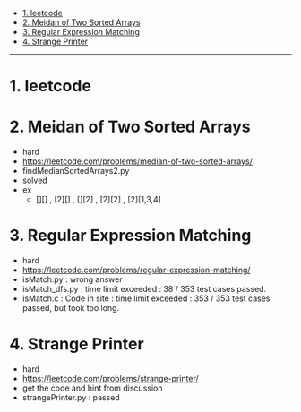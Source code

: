 - [1. leetcode](#1-leetcode)
- [2. Meidan of Two Sorted Arrays](#2-meidan-of-two-sorted-arrays)
- [3. Regular Expression Matching](#3-regular-expression-matching)
- [4. Strange Printer](#4-strange-printer)

--------------------
# 1. leetcode

# 2. Meidan of Two Sorted Arrays
- hard
- https://leetcode.com/problems/median-of-two-sorted-arrays/
- findMedianSortedArrays2.py
- solved
- ex
  - [][] , [2][] , [][2] , [2][2] , [2][1,3,4] 

# 3. Regular Expression Matching
- hard
- https://leetcode.com/problems/regular-expression-matching/
- isMatch.py : wrong answer
- isMatch_dfs.py : time limit exceeded : 38 / 353 test cases passed.
- isMatch.c : Code in site : time limit exceeded : 353 / 353 test cases passed, but took too long.

# 4. Strange Printer
- hard
- https://leetcode.com/problems/strange-printer/
- get the code and hint from discussion
- strangePrinter.py : passed




